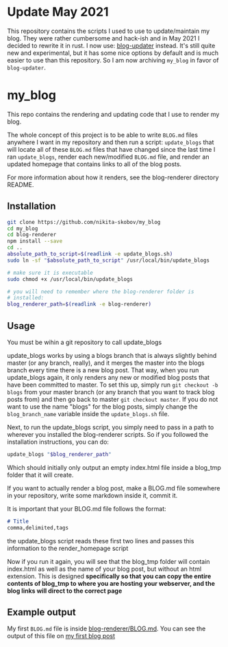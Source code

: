 # Update May 2021

This repository contains the scripts I used to use to update/maintain my blog. They were rather cumbersome and hack-ish and in May 2021 I decided to rewrite it in rust. I now use: [blog-updater](https://github.com/nikita-skobov/blog-updater) instead. It's still quite new and experimental, but it has some nice options by default and is much easier to use than this repository. So I am now archiving `my_blog` in favor of `blog-updater`.

# my_blog

This repo contains the rendering and updating code that I use to render my blog. 

The whole concept of this project is to be able to write `BLOG.md` files anywhere I want in my repository and then run a script: `update_blogs` that will locate all of these `BLOG.md` files that have changed since the last time I ran `update_blogs`, render each new/modified `BLOG.md` file, and render an updated homepage that contains links to all of the blog posts.

For more information about how it renders, see the blog-renderer directory README.

## Installation

```sh
git clone https://github.com/nikita-skobov/my_blog
cd my_blog
cd blog-renderer
npm install --save
cd ..
absolute_path_to_script=$(readlink -e update_blogs.sh)
sudo ln -sf "$absolute_path_to_script" /usr/local/bin/update_blogs

# make sure it is executable
sudo chmod +x /usr/local/bin/update_blogs

# you will need to remember where the blog-renderer folder is
# installed:
blog_renderer_path=$(readlink -e blog-renderer)
```

## Usage

You must be wihin a git repository to call update_blogs

update_blogs works by using a blogs branch that is always slightly behind master (or any branch, really), and it merges the master into the blogs branch every time there is a new blog post. That way, when you run update_blogs again, it only renders any new or modified blog posts that have been committed to master. To set this up, simply run `git checkout -b blogs` from your master branch (or any branch that you want to track blog posts from) and then go back to master `git checkout master`. If you do not want to use the name "blogs" for the blog posts, simply change the `blog_branch_name` variable inside the `update_blogs.sh` file.

Next, to run the update_blogs script, you simply need to pass in a path to wherever you installed the blog-renderer scripts. So if you followed the installation instructions, you can do:

```sh
update_blogs "$blog_renderer_path"
```

Which should initially only output an empty index.html file inside a blog_tmp folder that it will create.

If you want to actually render a blog post, make a BLOG.md file somewhere in your repository, write some markdown inside it, commit it.

It is important that your BLOG.md file follows the format:

```md
# Title
comma,delimited,tags

```

the update_blogs script reads these first two lines and passes this information to the render_homepage script

Now if you run it again, you will see that the blog_tmp folder will contain index.html as well as the name of your blog post, but without an html extension. This is designed **specifically so that you can copy the entire contents of blog_tmp to where you are hosting your webserver, and the blog links will direct to the correct page**


## Example output

My first `BLOG.md` file is inside [blog-renderer/BLOG.md](https://github.com/nikita-skobov/my_blog/blob/master/blog-renderer/BLOG.md). You can see the output of this file on [my first blog post](https://blog.nikitas.link/hello-world)
